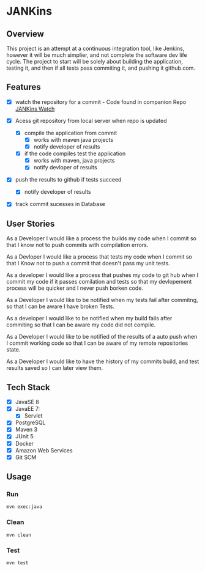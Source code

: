 # JANKins

## Overview
This project is an attempt at a continuous integration tool, like Jenkins, however it will be much simplier, and not complete the software dev life cycle. The project to start will be solely about building the application, testing it, and then if all tests pass commiting it, and pushing it github.com.

## Features
- [x] watch the repository for a commit
      - Code found in companion Repo [JANKins Watch](https://github.com/200803-java-devops/Reese_Project_1_Jankins_Watch)

- [x] Acess git repository from local server when repo is updated
  - [x] compile the application from commit
    - [x] works with maven java projects
    - [x] notify developer of results
  - [x] if the code compiles test the application
    - [x] works with maven, java projects
    - [x] notify devloper of results

- [x] push the results to github if tests succeed
  -[x] notify developer of results

- [x] track commit sucesses in Database

## User Stories
As a Developer I would like a process the builds my code when I commit so that I know not to push commits with compilation errors.

As a Devloper I would like a process that tests my code when I commit so that I Know not to push a commit that doesn't pass my unit tests.

As a developer I would like a process that pushes my code to git hub when I commit my code if it passes comilation and tests so that my devlopement process will be quicker and I never push borken code.

As a Developer I would like to be notified when my tests fail after commitng, so that I can be aware I have broken Tests.

As a developer I would like to be notified when my build fails after commiting so that I can be aware my code did not compile.

As a Developer I would like to be notified of the results of a auto push when I commit working code so that I can be aware of my remote repositories state.

As a Developer I would like to have the history of my commits build, and test results saved so I can later view them.

## Tech Stack
- [x] JavaSE 8
- [x] JavaEE 7:
  - [x] Servlet
- [x] PostgreSQL
- [x] Maven 3
- [x] JUnit 5
- [x] Docker
- [x] Amazon Web Services
- [x] Git SCM

## Usage
### Run
```mvn exec:java```

### Clean
```mvn clean```

### Test
```mvn test```
